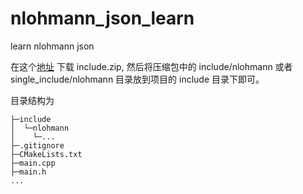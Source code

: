 # nlohmann_json_learn
learn nlohmann json

在这个[地址](https://github.com/nlohmann/json/releases) 下载 include.zip, 然后将压缩包中的 include/nlohmann 或者 single_include/nlohmann 目录放到项目的 include 目录下即可。

目录结构为

```
├─include
│  └─nlohmann
│    └─...
├─.gitignore
├─CMakeLists.txt
├─main.cpp
├─main.h
...
```

